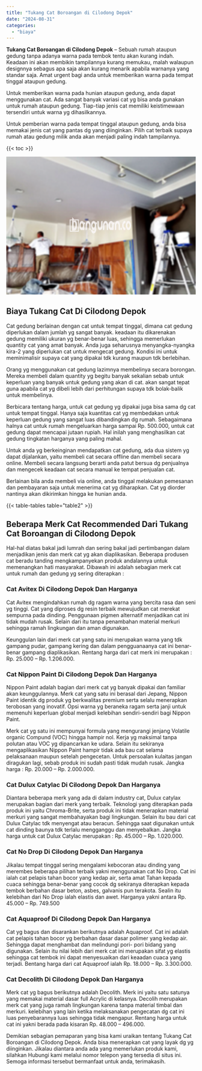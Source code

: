 ```yaml
---
title: "Tukang Cat Boroangan di Cilodong Depok"
date: "2024-08-31"
categories: 
  - "biaya"
---
```


**Tukang Cat Boroangan di Cilodong Depok** – Sebuah rumah ataupun gedung tanpa adanya warna pada tembok tentu akan kurang indah. Keadaan ini akan membikin tampilannya kurang memukau, malah walaupun designnya sebagus apa saja akan kurang menarik apabila warnanya yang standar saja. Amat urgent bagi anda untuk memberikan warna pada tempat tinggal ataupun gedung.

Untuk memberikan warna pada hunian ataupun gedung, anda dapat menggunakan cat. Ada sangat banyak variasi cat yg bisa anda gunakan untuk rumah ataupun gedung. Tiap-tiap jenis cat memiliki keistimewaan tersendiri untuk warna yg dihasilkannya.

Untuk pemberian warna pada tempat tinggal ataupun gedung, anda bisa memakai jenis cat yang pantas dg yang diinginkan. Pilih cat terbaik supaya rumah atau gedung milik anda akan menjadi paling indah tampilannya.

{{< toc >}}

![Tukang Cat Boroangan di Cilodong Depok](/images/jasa-cat-murah27.png)

## Biaya Tukang Cat Di Cilodong Depok

Cat gedung berlainan dengan cat untuk tempat tinggal, dimana cat gedung diperlukan dalam jumlah yg sangat banyak. keadaan itu dikarenakan gedung memiliki ukuran yg benar-benar luas, sehingga memerlukan quantity cat yang amat banyak. Anda juga seharusnya menyangka-nyangka kira-2 yang diperlukan cat untuk mengecat gedung. Kondisi ini untuk meminimalisir supaya cat yang dipakai tdk kurang maupun tdk berlebihan.

Orang yg menggunakan cat gedung lazimnya membelinya secara borongan. Mereka membeli dalam quantity yg begitu banyak sekalian sebab untuk keperluan yang banyak untuk gedung yang akan di cat. akan sangat tepat guna apabila cat yg dibeli lebih dari perhitungan supaya tdk bolak-balik untuk membelinya.

Berbicara tentang harga, untuk cat gedung yg dipakai juga bisa sama dg cat untuk tempat tinggal. Hanya saja kuantitas cat yg membedakan untuk keperluan gedung yang sangat luas dibandingkan dg rumah. Sebagaimana halnya cat untuk rumah mengeluarkan harga sampai Rp. 500.000, untuk cat gedung dapat mencapai jutaan rupiah. Hal inilah yang menghasilkan cat gedung tingkatan harganya yang paling mahal.

Untuk anda yg berkeinginan mendapatkan cat gedung, ada dua sistem yg dapat dijalankan, yaitu membeli cat secara offline dan membeli secara online. Membeli secara langsung berarti anda patut bersua dg penjualnya dan mengecek keadaan cat secara manual ke tempat penjualan cat.

Berlainan bila anda membeli via online, anda tinggal melakukan pemesanan dan pembayaran saja untuk menerima cat yg diharapkan. Cat yg diorder nantinya akan dikirimkan hingga ke hunian anda.

{{< table-tables table="table2" >}}

## Beberapa Merk Cat Recommended Dari Tukang Cat Boroangan di Cilodong Depok

Hal-hal diatas bakal jadi lumrah dan sering bakal jadi pertimbangan dalam menjadikan jenis dan merk cat yg akan diaplikasikan. Beberapa produsen cat beradu tanding mengkampanyekan produk andalannya untuk memenangkan hati masyarakat. Dibawah ini adalah sebagian merk cat untuk rumah dan gedung yg sering diterapkan :

### Cat Avitex Di Cilodong Depok Dan Harganya

Cat Avitex mengindahkan rumah dg ragam warna yang bercita rasa dan seni yg tinggi. Cat yang diproses dg resin terbaik mewujudkan cat merekat sempurna pada dinding. Penggunaan pigmen alternatif menjadikan cat ini tidak mudah rusak. Selain dari itu tanpa penambahan material merkuri sehingga ramah lingkungan dan aman digunakan.

Keunggulan lain dari merk cat yang satu ini merupakan warna yang tdk gampang pudar, gampang kering dan dalam pengguanaanya cat ini benar-benar gampang diaplikasikan. Rentang harga dari cat merk ini merupakan : Rp. 25.000 – Rp. 1.206.000.

### Cat Nippon Paint Di Cilodong Depok Dan Harganya

Nippon Paint adalah bagian dari merk cat yg banyak dipakai dan familiar akan keunggulannya. Merk cat yang satu ini berasal dari Jepang, Nippon Paint identik dg produk yg berkwalitas premium serta selalu menerapkan terobosan yang inovatif. Opsi warna yg beraneka ragam serta janji untuk memenuhi keperluan global menjadi kelebihan sendiri-sendiri bagi Nippon Paint.

Merk cat yg satu ini mempunyai formula yang mengurangi jenjang Volatile organic Compund (VOC) hingga hampir nol. Kerja yg maksimal tanpa polutan atau VOC yg dipancarkan ke udara. Selain itu sekiranya mengaplikasikan Nippon Paint hampir tidak ada bau cat selama pelaksanaan maupun setelah pengecetan. Untuk persoalan kulaitas jangan diragukan lagi, sebab produk ini sudah pasti tidak mudah rusak. Jangka harga : Rp. 20.000 – Rp. 2.000.000.

### Cat Dulux Catylac Di Cilodong Depok Dan Harganya

Diantara beberapa merk yang ada di dalam industry cat, Dulux catylax merupakan bagian dari merk yang terbaik. Teknologi yang diterapkan pada produk ini yaitu Chroma-Brite, serta produk ini tidak menerapkan material merkuri yang sangat membahayakan bagi lingkungan. Selain itu bau dari cat Dulux Catylac tdk menyengat atau beracun. Sehingga saat digunakan untuk cat dinding baunya tdk terlalu mengganggu dan menyebalkan. Jangka harga untuk cat Dulux Catylac merupakan : Rp. 45.000 – Rp. 1.020.000.

### Cat No Drop Di Cilodong Depok Dan Harganya

Jikalau tempat tinggal sering mengalami kebocoran atau dinding yang merembes beberapa pilihan terbaik yakni menggunakan cat No Drop. Cat ini ialah cat pelapis tahan bocor yang kedap air, serta amat Tahan kepada cuaca sehingga benar-benar yang cocok dg sekiranya diterapkan kepada tembok berbahan dasar beton, asbes, galvanis pun terakota. Sealin itu kelebihan dari No Drop ialah elastis dan awet. Harganya yakni antara Rp. 45.000 – Rp. 749.500

### Cat Aquaproof Di Cilodong Depok Dan Harganya

Cat yg bagus dan disarankan berikutnya adalah Aquaproof. Cat ini adalah cat pelapis tahan bocor yg berbahan dasar dasar polimer yang kedap air. Sehingga dapat menghambat dan melindungi pori- pori bidang yang digunakan. Selain itu nilai lebih dari merk cat ini merupakan sifat yg elastis sehingga cat tembok ini dapat menyesuaikan dari keaadan cuaca yang terjadi. Bentang harga dari cat Aquaproof ialah Rp. 18.000 – Rp. 3.300.000.

### Cat Decolith Di Cilodong Depok Dan Harganya

Merk cat yg bagus berikutnya adalah Decolith. Merk ini yaitu satu satunya yang memakai material dasar full Acrylic di kelasnya. Decolih merupakan merk cat yang juga ramah lingkungan karena tanpa material timbal dan merkuri. kelebihan yang lain ketika melaksanakan pengecatan dg cat ini luas penyebarannya luas sehingga tidak mengapur. Rentang harga untuk cat ini yakni berada pada kisaran Rp. 48.000 – 496.000.

Demikian sebagian pemaparan yang bisa kami uraikan tentang Tukang Cat Boroangan di Cilodong Depok. Anda bisa menerapkan cat yang layak dg yg diinginkan. Jikalau diantara anda ada yang memerlukan produk kami, silahkan Hubungi kami melalui nomor telepon yang tersedia di situs ini. Semoga informasi tersebut bermanfaat untuk anda, terimakasih.
